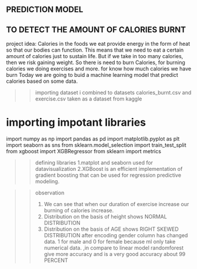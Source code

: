 ## PREDICTION MODEL 
## TO DETECT THE AMOUNT OF CALORIES BURNT

project idea: Calories in the foods we eat provide energy in the form of heat so that our bodies can function.
This means that we need to eat a certain amount of calories just to sustain life. But if we take in too many calories,
then we risk gaining weight.
So there is need to burn Calories, 
for burning calories we doing exercises and more.
for know how much calories we have burn 
Today we are going to buid a machine learning model
that predict calories based on some data.


>>importing dataset 
i combined to datasets
calories_burnt.csv and exercise.csv
taken as a dataset from kaggle


# importing impotant libraries 

import numpy as np
import pandas as pd
import matplotlib.pyplot as plt
import seaborn as sns
from sklearn.model_selection import train_test_split
from xgboost import XGBRegressor
from sklearn import metrics

>>defining libraries
1.matplot and seaborn used for datavisualization
2.XGBoost is an efficient implementation of gradient boosting 
that can be used for regression predictive modeling.

>> observation 
>> 1. We can see that when our duration of exercise increase our burning of calories increase.
>> 2. Distribution on the basis of height shows NORMAL DISTRIBUTION
>> 3. Distribution on the basis of AGE shows RIGHT SKEWED DISTRIBUTION
 after encoding  gender column has changed data. 1 for male and 0 for female  because ml only take numerical data.
 ,in compare to linear model randomforest give more accuracy and  is a very good accuracy about 99 PERCENT 

